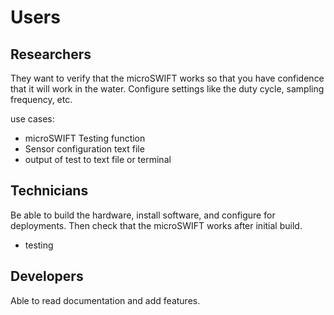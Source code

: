 # Users

## Researchers

They want to verify that the microSWIFT works so that you have confidence that it will work in the water. Configure settings like the duty cycle, sampling frequency, etc.

use cases:

* microSWIFT Testing function
* Sensor configuration text file
* output of test to text file or terminal

## Technicians

Be able to build the hardware, install software, and configure for deployments. Then check that the microSWIFT works after initial build.

* testing

## Developers

Able to read documentation and add features.
